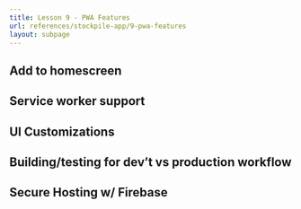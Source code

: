 ```yaml
---
title: Lesson 9 - PWA Features
url: references/stockpile-app/9-pwa-features
layout: subpage
---
```


## Add to homescreen

## Service worker support

## UI Customizations

## Building/testing for dev’t vs production workflow

## Secure Hosting w/ Firebase
